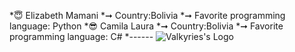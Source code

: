 *😇 Elizabeth Mamani
    *➞ Country:Bolivia
    *➞ Favorite programming language: Python 
*😎 Camila Laura
    *➞ Country:Bolivia
    *➞ Favorite programming language: C#
*------
![Valkyries's Logo](https://cdn.dribbble.com/users/612987/screenshots/13410313/media/ff3b5b2703633232468e56af5916b4f9.jpg?compress=1&resize=400x300)
